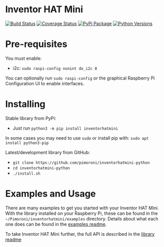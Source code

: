 # Inventor HAT Mini

[![Build Status](https://img.shields.io/github/actions/workflow/status/pimoroni/inventorhatmini-python/test.yml?branch=main)](https://github.com/pimoroni/inventorhatmini-python/actions/workflows/test.yml)
[![Coverage Status](https://coveralls.io/repos/github/pimoroni/inventorhatmini-python/badge.svg?branch=master)](https://coveralls.io/github/pimoroni/inventorhatmini-python?branch=master)
[![PyPi Package](https://img.shields.io/pypi/v/inventorhatmini.svg)](https://pypi.python.org/pypi/inventorhatmini)
[![Python Versions](https://img.shields.io/pypi/pyversions/inventorhatmini.svg)](https://pypi.python.org/pypi/inventorhatmini)

# Pre-requisites

You must enable:

* i2c: `sudo raspi-config nonint do_i2c 0`

You can optionally run `sudo raspi-config` or the graphical Raspberry Pi Configuration UI to enable interfaces.

# Installing

Stable library from PyPi:

* Just run `python3 -m pip install inventorhatmini`

In some cases you may need to use `sudo` or install pip with: `sudo apt install python3-pip`

Latest/development library from GitHub:

* `git clone https://github.com/pimoroni/inventorhatmini-python`
* `cd inventorhatmini-python`
* `./install.sh`

# Examples and Usage

There are many examples to get you started with your Inventor HAT Mini. With the library installed on your Raspberry Pi, these can be found in the `~/Pimoroni/inventorhatmini/examples` directory. Details about what each one does can be found in the [examples readme](/examples/README.md).

To take Inventor HAT Mini further, the full API is described in the [library readme](/inventorhatmini/README.md)
